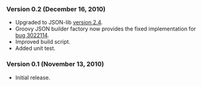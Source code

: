 ### Version 0.2 (December 16, 2010)

* Upgraded to JSON-lib [version 2.4](http://sourceforge.net/news/?group_id=171425&id=295164).
* Groovy JSON builder factory now provides the fixed implementation for [bug 3022114](http://sourceforge.net/tracker/?func=detail&aid=3022114&group_id=171425&atid=857928).
* Improved build script.
* Added unit test.

### Version 0.1 (November 13, 2010)

* Initial release.